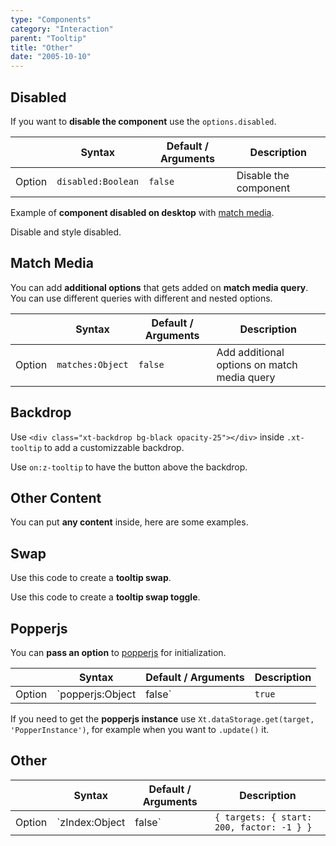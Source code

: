 ```yaml
---
type: "Components"
category: "Interaction"
parent: "Tooltip"
title: "Other"
date: "2005-10-10"
---
```


## Disabled

If you want to **disable the component** use the `options.disabled`.

<div class="xt-overflow-sub overflow-y-hidden overflow-x-scroll my-5 xt-my-auto w-full">

|                         | Syntax                                    | Default / Arguments                       | Description                   |
| ----------------------- | ----------------------------------------- | ----------------------------- | ----------------------------- |
| Option                  | `disabled:Boolean`                              | `false`                     | Disable the component           |

</div>

Example of **component disabled on desktop** with [match media](/components/tooltip/api#match-media).

Disable and style disabled.

<demo>
  <demoinline src="demos/components/tooltip/disabled">
  </demoinline>
</demo>

## Match Media

You can add **additional options** that gets added on **match media query**. You can use different queries with different and nested options.

<div class="xt-overflow-sub overflow-y-hidden overflow-x-scroll my-5 xt-my-auto w-full">

|                         | Syntax                                    | Default / Arguments                       | Description                   |
| ----------------------- | ----------------------------------------- | ----------------------------- | ----------------------------- |
| Option                  | `matches:Object`                              | `false`                     | Add additional options on match media query           |

</div>

<demo>
  <demoinline src="demos/components/tooltip/matches">
  </demoinline>
</demo>

## Backdrop

Use `<div class="xt-backdrop bg-black opacity-25"></div>` inside `.xt-tooltip` to add a customizzable backdrop.

Use `on:z-tooltip` to have the button above the backdrop.

<demo>
  <demoinline src="demos/components/tooltip/backdrop">
  </demoinline>
</demo>

## Other Content

You can put **any content** inside, here are some examples.

<demo>
  <demoinline src="demos/components/tooltip/other-content">
  </demoinline>
</demo>

## Swap

Use this code to create a **tooltip swap**.

<demo>
  <demoinline src="demos/components/tooltip/swap-click">
  </demoinline>
</demo>

Use this code to create a **tooltip swap toggle**.

<demo>
  <demoinline src="demos/components/tooltip/swap-toggle">
  </demoinline>
</demo>

## Popperjs

You can **pass an option** to [popperjs](https://popper.js.org/docs/v2/) for initialization.

<div class="xt-overflow-sub overflow-y-hidden overflow-x-scroll my-5 xt-my-auto w-full">

|                         | Syntax                                    | Default / Arguments                       | Description                   |
| ----------------------- | ----------------------------------------- | ----------------------------- | ----------------------------- |
| Option                  | `popperjs:Object|false`                          | `true`        | Options for popperjs or `false` to disable            |

</div>

If you need to get the **popperjs instance** use `Xt.dataStorage.get(target, 'PopperInstance')`, for example when you want to `.update()` it.

## Other

<div class="xt-overflow-sub overflow-y-hidden overflow-x-scroll my-5 xt-my-auto w-full">

|                         | Syntax                                    | Default / Arguments                       | Description                   |
| ----------------------- | ----------------------------------------- | ----------------------------- | ----------------------------- |
| Option                  | `zIndex:Object|false`                 | `{ targets: { start: 200, factor: -1 } }`     | Set `z-index` on activation, can be `elements`, `targets`, `elementsInner`, `targetsInner`          |

</div>
